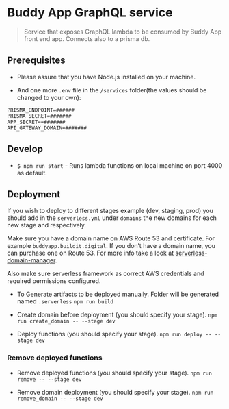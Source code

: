 # Buddy App GraphQL service

> Service that exposes GraphQL lambda to be consumed by Buddy App front end app. Connects also to a prisma db.

## Prerequisites

- Please assure that you have Node.js installed on your machine.

- And one more `.env` file in the `/services` folder(the values should be changed to your own):

```
PRISMA_ENDPOINT=######
PRISMA_SECRET=#######
APP_SECRET==#######
API_GATEWAY_DOMAIN=#######
```

## Develop

- ```$ npm run start``` - Runs lambda functions on local machine on port 4000 as default.

## Deployment

If you wish to deploy to different stages example (dev, staging, prod) you should add in the `serverless.yml` under `domains` the new domains for each new stage and respectively.

Make sure you have a domain name on AWS Route 53 and certificate. For example `buddyapp.buildit.digital`. If you don’t have a domain name, you can purchase one on Route 53. For more info take a look at [serverless-domain-manager](https://github.com/amplify-education/serverless-domain-manager#how-it-works).

Also make sure serverless framework as correct AWS credentials and required permissions configured.

- To Generate artifacts to be deployed manually. Folder will be generated named `.serverless` ```npm run build```

- Create domain before deployment (you should specify your stage). ```npm run create_domain -- --stage dev```

- Deploy functions (you should specify your stage). ```npm run deploy -- --stage dev```

### Remove deployed functions

- Remove deployed functions (you should specify your stage). ```npm run remove -- --stage dev```

- Remove domain deployment (you should specify your stage). ```npm run remove_domain -- --stage dev```


